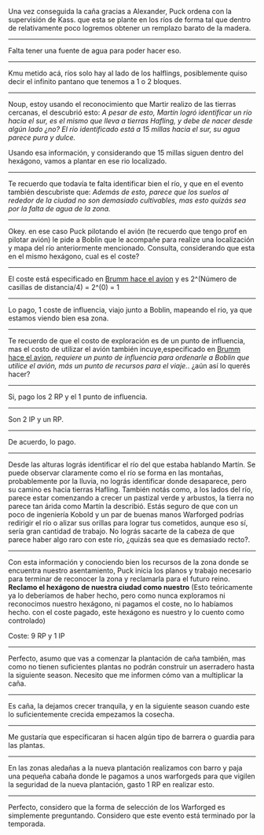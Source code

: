 Una vez conseguida la caña gracias a Alexander, Puck ordena con la supervisión de Kass.
que esta se plante en los ríos de forma tal que dentro de relativamente poco logremos obtener un remplazo barato de la madera.

---
Falta tener una fuente de agua para poder hacer eso.

---

Kmu metido acá, ríos solo hay al lado de los halflings, posiblemente quiso decir el infinito pantano que tenemos a 1 o 2 bloques.

---

Noup,  estoy usando el reconocimiento que Martir realizo de las tierras cercanas, el descubrió esto:
*A pesar de esto, Martín logró identificar un río hacia el sur, es el mismo que lleva a tierras Hafling, y debe de nacer desde algún lado ¿no?
El río identificado está a 15 millas hacia el sur, su agua parece pura y dulce.*

Usando esa información, y considerando que 15 millas siguen dentro del hexágono, vamos a plantar en ese rio localizado. 

---

Te recuerdo que todavía te falta identificar bien el río, y que en el evento también descubriste que: *Además de esto, parece que los suelos al rededor de la ciudad no son demasiado cultivables, mas esto quizás sea por la falta de agua de la zona.*

---

Okey. en ese caso 
Puck pilotando el avión (te recuerdo que tengo prof en pilotar avión) le pide a Boblin que le acompañe para realize  una localización y mapa del río anteriormente mencionado. 
Consulta, considerando que esta en el mismo hexágono, cual es el coste?

---

El coste está especificado en [Brumm hace el avion](Brumm%20hace%20el%20avion.md) y es 2^(Número de casillas de distancia/4) = 2^(0) = 1

---

Lo pago, 1 coste de influencia, viajo junto a Boblin, mapeando el rio,  ya que estamos viendo bien esa zona. 

--- 

Te recuerdo de que el costo de exploración es de un punto de influencia, mas el costo de utilizar el avión también incuye,especificado en [Brumm hace el avion](Brumm%20hace%20el%20avion.md), *requiere un punto de influencia para ordenarle a Boblin que utilice el avión, más un punto de recursos para el viaje.*.
¿aún así lo querés hacer?

---

Si, pago los 2 RP y el 1 punto de influencia.

---

Son 2 IP y un RP.

---

De acuerdo, lo pago.

--- 

Desde las alturas lográs identificar el río del que estaba hablando Martín. Se puede observar claramente como el río se forma en las montañas, probablemente por la lluvia, no lográs identificar donde desaparece, pero su camino es hacia tierras Hafling.
También notás como, a los lados del río, parece estar comenzando a crecer un pastizal verde y arbustos, la tierra no parece tan árida como Martín la describió. 
Estás seguro de que con un poco de ingeniería Kobold y un par de buenas manos Warforged podrías redirigir el río o alizar sus orillas para lograr tus cometidos, aunque eso sí, sería gran cantidad de trabajo.
No lográs sacarte de la cabeza de que parece haber algo raro con este río, ¿quizás sea que es demasiado recto?.

--- 

Con esta información y conociendo bien los recursos de la zona donde se encuentra nuestro asentamiento, Puck inicia los planos y trabajo necesario para  terminar de reconocer la zona y reclamarla para el futuro reino.
**Reclamo el hexágono de nuestra ciudad como nuestro** (Esto teóricamente ya lo deberíamos de haber hecho, pero como nunca exploramos ni reconocimos nuestro hexágono, ni pagamos el coste, no lo habíamos hecho. con el coste pagado, este hexágono es nuestro y lo cuento como controlado)

Coste: 9 RP y 1 IP

---

Perfecto, asumo que vas a comenzar la plantación de caña también, mas como no tienen suficientes plantas no podrán construir un aserradero hasta la siguiente season.
Necesito que me informen cómo van a multiplicar la caña.

---

Es caña, la dejamos crecer tranquila, y en la siguiente season cuando este lo suficientemente crecida empezamos la cosecha.

---

Me gustaría que especificaran si hacen algún tipo de barrera o guardia para las plantas.

---

En las zonas aledañas a la nueva plantación realizamos con barro y paja una pequeña cabaña donde le pagamos a unos warforgeds para que vigilen la seguridad de la nueva plantación, gasto 1 RP en realizar esto.

---

Perfecto, considero que la forma de selección de los Warforged es simplemente preguntando. Considero que este evento está terminado por la temporada.

